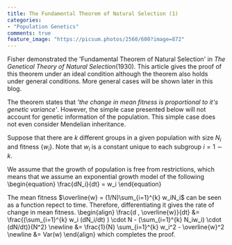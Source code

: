 ```yaml
---
title: The Fundamental Theorem of Natural Selection (1)
categories:
- "Population Genetics"
comments: true
feature_image: "https://picsum.photos/2560/600?image=872"
---
```


Fisher demonstrated the 'Fundamental Theorem of Natural Selection' in _The Genetical Theory of Natural Selection_(1930).
This article gives the proof of this theorem under an ideal condition although the theorem also holds under general conditions.
More general cases will be shown later in this blog.

The theorem states that _'the change in mean fitness is proportional to it's genetic variance'_.
However, the simple case presented below will not account for genetic information of the population.
This simple case does not even consider Mendelian inheritance.

Suppose that there are $k$ different groups in a given population with size $N_i$ and fitness $\{w_i\}$. Note that $w_i$ is a constant unique to each subgroup $i=1 \sim k$.

We assume that the growth of population is free from restrictions, which means that we assume an exponential growth model of the following
\begin{equation}
\frac{dN_i}{dt} = w_i
\end{equation}

The mean fitness $\overline{w} = (1/N)\sum_{i=1}^{k} w_iN_i$ can be seen as a function repect to time. Therefore, differentiating it gives the rate of change in mean fitness.
\begin{align}
        \frac{d \, \overline{w}}{dt} &= \frac{(\sum_{i=1}^{k} w_i (dN_i/dt) ) \cdot N - (\sum_{i=1}^{k} N_iw_i) \cdot (dN/dt)}{N^2} \newline
                                     &= \frac{1}{N} \sum_{i=1}^{k} w_i^2 - \overline{w}^2 \newline
                                     &= Var(w)
\end{align}
which completes the proof.



